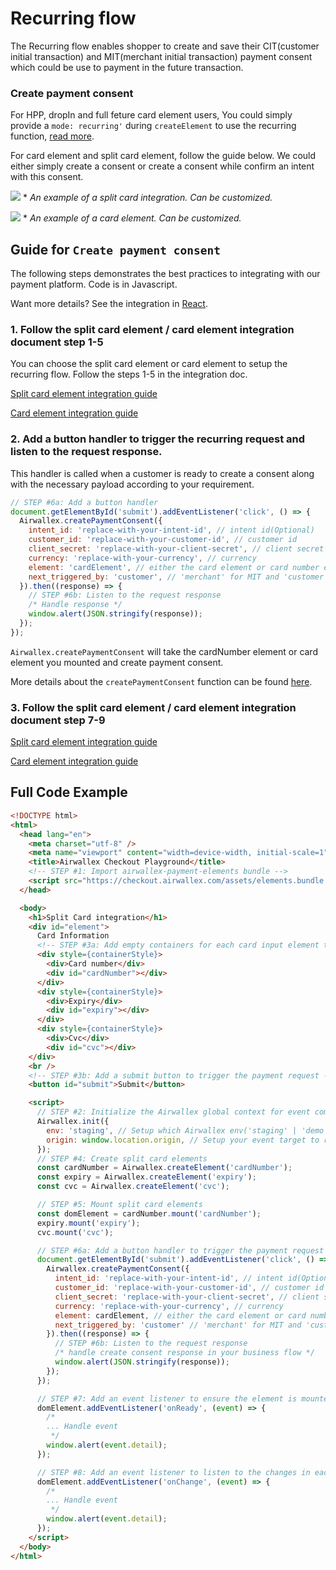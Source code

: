 # Recurring flow

The Recurring flow enables shopper to create and save their CIT(customer initial transaction) and MIT(merchant initial transaction) payment consent which could be use to payment in the future transaction. 

### Create payment consent 

For HPP, dropIn and full feture card element users, 
You could simply provide a `mode: recurring'` during `createElement` to use the recurring function, [read more](/docs#options-object-properties-1).

For card element and split card element, follow the guide below. We could either simply create a consent or create a consent while confirm an intent with this consent.

![](assets/splitcard.gif)
\* _An example of a split card integration. Can be customized._

![](assets/card.png)
\* _An example of a card element. Can be customized._

## Guide for `Create payment consent`

The following steps demonstrates the best practices to integrating with our payment platform. Code is in Javascript.

Want more details? See the integration in [React](/integrations/react/src/components/SplitCard.jsx).

### 1. Follow the split card element / card element integration document step 1-5

You can choose the split card element or card element to setup the recurring flow. Follow the steps 1-5 in the integration doc.

[Split card element integration guide](https://github.com/airwallex/airwallex-payment-demo/blob/master/docs/splitcard.md#guide)

[Card element integration guide](https://github.com/airwallex/airwallex-payment-demo/blob/master/docs/card.md#guide)
 
### 2. Add a button handler to trigger the recurring request and listen to the request response.

This handler is called when a customer is ready to create a consent along with the necessary payload according to your requirement.

```js
// STEP #6a: Add a button handler
document.getElementById('submit').addEventListener('click', () => {
  Airwallex.createPaymentConsent({
    intent_id: 'replace-with-your-intent-id', // intent id(Optional)
    customer_id: 'replace-with-your-customer-id', // customer id
    client_secret: 'replace-with-your-client-secret', // client secret (from creating intent or generating client secret)
    currency: 'replace-with-your-currency', // currency
    element: 'cardElement', // either the card element or card number element depends on the element you integrate,
    next_triggered_by: 'customer', // 'merchant' for MIT and 'customer' for CIT
  }).then((response) => {
    // STEP #6b: Listen to the request response
    /* Handle response */
    window.alert(JSON.stringify(response));
  });
});
```

`Airwallex.createPaymentConsent` will take the cardNumber element or card element you mounted and create payment consent.

More details about the `createPaymentConsent` function can be found [here](/docs#createPaymentConsent).

### 3. Follow the split card element / card element integration document step 7-9

[Split card element integration guide](https://github.com/airwallex/airwallex-payment-demo/blob/master/docs/splitcard.md#guide)

[Card element integration guide](https://github.com/airwallex/airwallex-payment-demo/blob/master/docs/card.md#guide)

## Full Code Example

```html
<!DOCTYPE html>
<html>
  <head lang="en">
    <meta charset="utf-8" />
    <meta name="viewport" content="width=device-width, initial-scale=1" />
    <title>Airwallex Checkout Playground</title>
    <!-- STEP #1: Import airwallex-payment-elements bundle -->
    <script src="https://checkout.airwallex.com/assets/elements.bundle.min.js"></script>
  </head>

  <body>
    <h1>Split Card integration</h1>
    <div id="element">
      Card Information
      <!-- STEP #3a: Add empty containers for each card input element to be injected into -->
      <div style={containerStyle}>
        <div>Card number</div>
        <div id="cardNumber"></div>
      </div>
      <div style={containerStyle}>
        <div>Expiry</div>
        <div id="expiry"></div>
      </div>
      <div style={containerStyle}>
        <div>Cvc</div>
        <div id="cvc"></div>
    </div>
    <br />
    <!-- STEP #3b: Add a submit button to trigger the payment request -->
    <button id="submit">Submit</button>

    <script>
      // STEP #2: Initialize the Airwallex global context for event communication
      Airwallex.init({
        env: 'staging', // Setup which Airwallex env('staging' | 'demo' | 'prod') to integrate with
        origin: window.location.origin, // Setup your event target to receive the browser events message
      });
      // STEP #4: Create split card elements
      const cardNumber = Airwallex.createElement('cardNumber');
      const expiry = Airwallex.createElement('expiry');
      const cvc = Airwallex.createElement('cvc');

      // STEP #5: Mount split card elements
      const domElement = cardNumber.mount('cardNumber');
      expiry.mount('expiry');
      cvc.mount('cvc');

      // STEP #6a: Add a button handler to trigger the payment request
      document.getElementById('submit').addEventListener('click', () => {
        Airwallex.createPaymentConsent({
          intent_id: 'replace-with-your-intent-id', // intent id(Optional)
          customer_id: 'replace-with-your-customer-id', // customer id
          client_secret: 'replace-with-your-client-secret', // client secret
          currency: 'replace-with-your-currency', // currency
          element: cardElement, // either the card element or card number element depends on the element you integrate,
          next_triggered_by: 'customer' // 'merchant' for MIT and 'customer' for CIT
        }).then((response) => {
          // STEP #6b: Listen to the request response
          /* handle create consent response in your business flow */
          window.alert(JSON.stringify(response));
        });
      });

      // STEP #7: Add an event listener to ensure the element is mounted
      domElement.addEventListener('onReady', (event) => {
        /*
        ... Handle event
         */
        window.alert(event.detail);
      });

      // STEP #8: Add an event listener to listen to the changes in each of the input fields
      domElement.addEventListener('onChange', (event) => {
        /*
        ... Handle event
         */
        window.alert(event.detail);
      });
    </script>
  </body>
</html>
```
